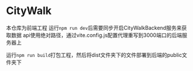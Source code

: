 # CityWalk
本仓库为前端工程
运行`npm run dev`后需要同步开启CityWalkBackend服务来获取数据
api使用绝对路径，通过vite.config.js配置代理重写到3000端口的后端服务器上

运行`npm run build`打包工程，然后将dist文件夹下的文件部署到后端的public文件夹下